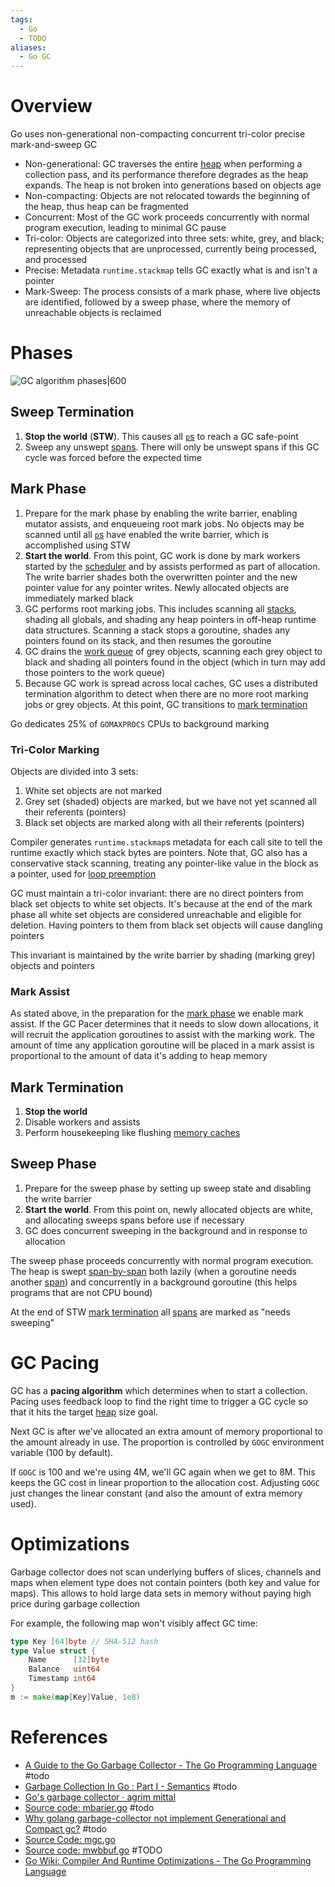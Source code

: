 ```yaml
---
tags:
  - Go
  - TODO
aliases:
  - Go GC
---
```


# Overview

Go uses non-generational non-compacting concurrent tri-color precise mark-and-sweep GC

- Non-generational: GC traverses the entire [heap](Heap%20Memory.md) when performing a collection pass, and its performance therefore degrades as the heap expands. The heap is not broken into generations based on objects age
- Non-compacting: Objects are not relocated towards the beginning of the heap, thus heap can be fragmented
- Concurrent: Most of the GC work proceeds concurrently with normal program execution, leading to minimal GC pause
- Tri-color: Objects are categorized into three sets: white, grey, and black; representing objects that are unprocessed, currently being processed, and processed
- Precise: Metadata `runtime.stackmap` tells GC exactly what is and isn't a pointer
- Mark-Sweep: The process consists of a mark phase, where live objects are identified, followed by a sweep phase, where the memory of unreachable objects is reclaimed

# Phases

![GC algorithm phases|600](GC%20algorithm%20phases.png)

## Sweep Termination

1. **Stop the world** (**STW**). This causes all [`p`s](Go%20Goroutines%20and%20Scheduler%20Internals.md) to reach a GC safe-point
2. Sweep any unswept [spans](Go%20Memory%20Allocator.md). There will only be unswept spans if this GC cycle was forced before the expected time

## Mark Phase

1. Prepare for the mark phase by enabling the write barrier, enabling mutator assists, and enqueueing root mark jobs. No objects may be scanned until all [`p`s](Go%20Goroutines%20and%20Scheduler%20Internals.md) have enabled the write barrier, which is accomplished using STW
2. **Start the world**. From this point, GC work is done by mark workers started by the [scheduler](Go%20Goroutines%20and%20Scheduler%20Internals.md) and by assists performed as part of allocation. The write barrier shades both the overwritten pointer and the new pointer value for any pointer writes. Newly allocated objects are immediately marked black
3. GC performs root marking jobs. This includes scanning all [stacks](Call%20Stack.md), shading all globals, and shading any heap pointers in off-heap runtime data structures. Scanning a stack stops a goroutine, shades any pointers found on its stack, and then resumes the goroutine
4. GC drains the [work queue](Go%20Goroutines%20and%20Scheduler%20Internals.md) of grey objects, scanning each grey object to black and shading all pointers found in the object (which in turn may add those pointers to the work queue)
5. Because GC work is spread across local caches, GC uses a distributed termination algorithm to detect when there are no more root marking jobs or grey objects. At this point, GC transitions to [mark termination](#Mark%20Termination)

Go dedicates 25% of `GOMAXPROCS` CPUs to background marking

### Tri-Color Marking

Objects are divided into 3 sets:

1. White set objects are not marked
2. Grey set (shaded) objects are marked, but we have not yet scanned all their referents (pointers)
3. Black set objects are marked along with all their referents (pointers)

Compiler generates `runtime.stackmap`s metadata for each call site to tell the runtime exactly which stack bytes are pointers. Note that, GC also has a conservative stack scanning, treating any pointer-like value in the block as a pointer, used for [loop preemption](Go%20Scheduler%20WIP.md#Loop%20Preemption)

GC must maintain a tri-color invariant: there are no direct pointers from black set objects to white set objects. It's because at the end of the mark phase all white set objects are considered unreachable and eligible for deletion. Having pointers to them from black set objects will cause dangling pointers

This invariant is maintained by the write barrier by shading (marking grey) objects and pointers

### Mark Assist

As stated above, in the preparation for the [mark phase](#Mark%20Phase) we enable mark assist. If the GC Pacer determines that it needs to slow down allocations, it will recruit the application goroutines to assist with the marking work. The amount of time any application goroutine will be placed in a mark assist is proportional to the amount of data it's adding to heap memory

## Mark Termination

1. **Stop the world**
2. Disable workers and assists
3. Perform housekeeping like flushing [memory caches](Go%20Memory%20Allocator.md)

## Sweep Phase

1. Prepare for the sweep phase by setting up sweep state and disabling the write barrier
2. **Start the world**. From this point on, newly allocated objects are white, and allocating sweeps spans before use if necessary
3. GC does concurrent sweeping in the background and in response to allocation

The sweep phase proceeds concurrently with normal program execution. The heap is swept [span-by-span](Go%20Memory%20Allocator.md) both lazily (when a goroutine needs another [span](Go%20Memory%20Allocator.md)) and concurrently in a background goroutine (this helps programs that are not CPU bound)

At the end of STW [mark termination](#Mark%20Termination) all [spans](Go%20Memory%20Allocator.md) are marked as "needs sweeping"

# GC Pacing

GC has a **pacing algorithm** which determines when to start a collection. Pacing uses feedback loop to find the right time to trigger a GC cycle so that it hits the target [heap](Heap%20Memory.md) size goal.

Next GC is after we've allocated an extra amount of memory proportional to the amount already in use. The proportion is controlled by `GOGC` environment variable (100 by default). 

If `GOGC` is 100 and we're using 4M, we'll GC again when we get to 8M. This keeps the GC cost in linear proportion to the allocation cost. Adjusting `GOGC` just changes the linear constant (and also the amount of extra memory used).

# Optimizations

Garbage collector does not scan underlying buffers of slices, channels and maps when element type does not contain pointers (both key and value for maps). This allows to hold large data sets in memory without paying high price during garbage collection

For example, the following map won't visibly affect GC time:

```go
type Key [64]byte // SHA-512 hash
type Value struct {
    Name      [32]byte
    Balance   uint64
    Timestamp int64
}
m := make(map[Key]Value, 1e8)
```

# References

- [A Guide to the Go Garbage Collector - The Go Programming Language](https://tip.golang.org/doc/gc-guide) #todo
- [Garbage Collection In Go : Part I - Semantics](https://www.ardanlabs.com/blog/2018/12/garbage-collection-in-go-part1-semantics.html) #todo
- [Go's garbage collector · agrim mittal](https://agrim123.github.io/posts/go-garbage-collector.html)
- [Source code: mbarier.go](https://github.com/golang/go/blob/master/src/runtime/mbarrier.go) #todo
- [Why golang garbage-collector not implement Generational and Compact gc?](https://groups.google.com/g/golang-nuts/c/KJiyv2mV2pU) #todo
- [Source Code: mgc.go](https://github.com/golang/go/blob/master/src/runtime/mgc.go#L5-L127)
- [Source code: mwbbuf.go](https://github.com/golang/go/blob/master/src/runtime/mwbbuf.go) #TODO 
- [Go Wiki: Compiler And Runtime Optimizations - The Go Programming Language](https://go.dev/wiki/CompilerOptimizations#non-scannable-objects)
